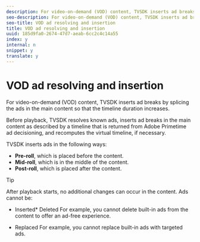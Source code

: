 ```yaml
---
description: For video-on-demand (VOD) content, TVSDK inserts ad breaks by splicing the ads in the main content so that the timeline duration increases.
seo-description: For video-on-demand (VOD) content, TVSDK inserts ad breaks by splicing the ads in the main content so that the timeline duration increases.
seo-title: VOD ad resolving and insertion
title: VOD ad resolving and insertion
uuid: 185d9fa0-2674-47d7-aeab-6cc2c4c14a55
index: y
internal: n
snippet: y
translate: y
---
```


# VOD ad resolving and insertion

For video-on-demand (VOD) content, TVSDK inserts ad breaks by splicing the ads in the main content so that the timeline duration increases.

Before playback, TVSDK resolves known ads, inserts ad breaks in the main content as described by a timeline that is returned from Adobe Primetime ad decisioning, and recomputes the virtual timeline, if necessary. 

TVSDK inserts ads in the following ways: 

* **Pre-roll**, which is placed before the content.
* **Mid-roll**, which is in the middle of the content.
* **Post-roll**, which is placed after the content.



>[!TIP]
>
>After playback starts, no additional changes can occur in the content.
Ads cannot be: 
* Inserted* Deleted For example, you cannot delete built-in ads from the content to offer an ad-free experience. 

* Replaced For example, you cannot replace built-in ads with targeted ads. 




